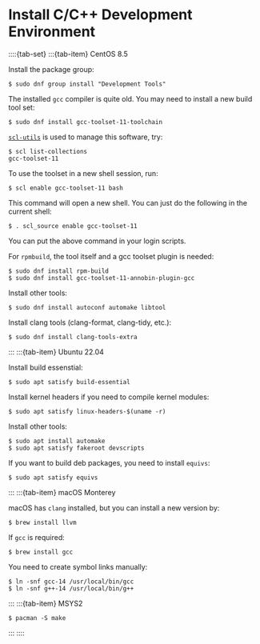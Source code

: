 # Install C/C++ Development Environment

::::{tab-set}
:::{tab-item} CentOS 8.5

Install the package group:

```console
$ sudo dnf group install "Development Tools"
```

The installed `gcc` compiler is quite old. You may need to install a new build tool set:

```console
$ sudo dnf install gcc-toolset-11-toolchain
```

[`scl-utils`](https://github.com/sclorg/scl-utils) is used to manage this software, try:

```console
$ scl list-collections
gcc-toolset-11
```

To use the toolset in a new shell session, run:

```console
$ scl enable gcc-toolset-11 bash
```

This command will open a new shell. You can just do the following in the current shell:

```console
$ . scl_source enable gcc-toolset-11
```

You can put the above command in your login scripts.

For `rpmbuild`, the tool itself and a gcc toolset plugin is needed:

```console
$ sudo dnf install rpm-build
$ sudo dnf install gcc-toolset-11-annobin-plugin-gcc
```

Install other tools:

```console
$ sudo dnf install autoconf automake libtool
```

Install clang tools (clang-format, clang-tidy, etc.):

```console
$ sudo dnf install clang-tools-extra
```

:::
:::{tab-item} Ubuntu 22.04

Install build essenstial:

```console
$ sudo apt satisfy build-essential
```

Install kernel headers if you need to compile kernel modules:

```console
$ sudo apt satisfy linux-headers-$(uname -r)
```

Install other tools:

```console
$ sudo apt install automake
$ sudo apt satisfy fakeroot devscripts
```

If you want to build deb packages, you need to install `equivs`:

```console
$ sudo apt satisfy equivs
```

:::
:::{tab-item} macOS Monterey

macOS has `clang` installed, but you can install a new version by:

```console
$ brew install llvm
```

If `gcc` is required:

```console
$ brew install gcc
```

You need to create symbol links manually:

```console
$ ln -snf gcc-14 /usr/local/bin/gcc
$ ln -snf g++-14 /usr/local/bin/g++
```

:::
:::{tab-item} MSYS2

```console
$ pacman -S make
```

:::
::::
